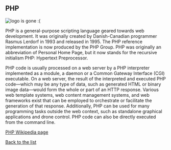 ## PHP

![logo is gone :(](https://upload.wikimedia.org/wikipedia/commons/thumb/2/27/PHP-logo.svg/121px-PHP-logo.svg.png "Logo PHP")

PHP is a general-purpose scripting language geared towards web development. It was originally created by Danish-Canadian programmer Rasmus Lerdorf in 1993 and released in 1995. The PHP reference implementation is now produced by the PHP Group. PHP was originally an abbreviation of Personal Home Page, but it now stands for the recursive initialism PHP: Hypertext Preprocessor.


PHP code is usually processed on a web server by a PHP interpreter implemented as a module, a daemon or a Common Gateway Interface (CGI) executable. On a web server, the result of the interpreted and executed PHP code—which may be any type of data, such as generated HTML or binary image data—would form the whole or part of an HTTP response. Various web template systems, web content management systems, and web frameworks exist that can be employed to orchestrate or facilitate the generation of that response. Additionally, PHP can be used for many programming tasks outside the web context, such as standalone graphical applications and drone control. PHP code can also be directly executed from the command line.


[PHP Wikipedia page](https://en.wikipedia.org/wiki/PHP)

[Back to the list](/home/tomek/Studia/AWWW/lab/lab01/list_page.md)